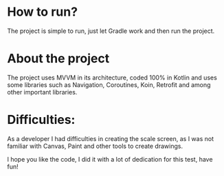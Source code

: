 # How to run?

The project is simple to run, just let Gradle work and then run the project.

# About the project

The project uses MVVM in its architecture, coded 100% in Kotlin and uses some libraries such as Navigation, Coroutines, Koin, Retrofit and among other important libraries.

# Difficulties:

As a developer I had difficulties in creating the scale screen, as I was not familiar with Canvas, Paint and other tools to create drawings.

I hope you like the code, I did it with a lot of dedication for this test, have fun!